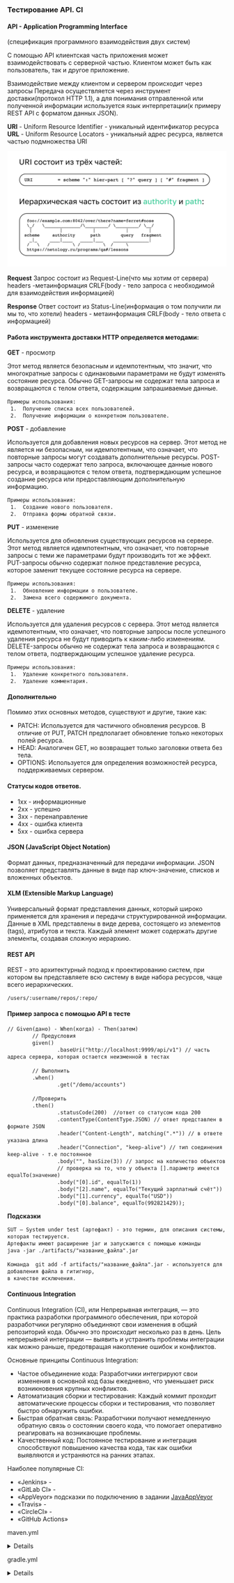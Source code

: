 ### Тестирование API. CI

#### API - Application Programming Interface
(спецификация программного взаимодействия двух систем)

С помощью API клиентская часть приложения может взаимодействовать с серверной частью.
Клиентом может быть как пользователь, так и другое приложение.

Взаимодействие между клиентом и сервером происходит через запросы
Передача осуществляется через инструмент доставки(протокол HTTP 1.1), а для понимания отправленной или полученной информации используется язык интерпретации(к примеру REST API c форматом данных JSON).

**URI** - Uniform Resource Identifier - уникальный идентификатор ресурса
**URL** - Uniform Resource Locators - уникальный адрес ресурса, является частью подмножества URI

![img.png](img.png)


**Request** 
Запрос состоит из
Request-Line(что мы хотим от сервера)
headers -метаинформация
CRLF(body - тело запроса с необходимой для взаимодействия информацией)


**Response** 
Ответ состоит из 
Status-Line(информация о том получили ли мы то, что хотели)
headers - метаинформация
CRLF(body - тело ответа с информацией)

#### Работа инструмента доставки HTTP определяется методами:
**GET** - просмотр

Этот метод является безопасным и идемпотентным, что значит, что многократные запросы с одинаковыми параметрами не будут изменять состояние ресурса. Обычно GET-запросы не содержат тела запроса и возвращаются с телом ответа, содержащим запрашиваемые данные.
   
    Примеры использования:
     1.  Получение списка всех пользователей.
     2.  Получение информации о конкретном пользователе.

**POST** - добавление

Используется для добавления новых ресурсов на сервер. Этот метод не является ни безопасным, ни идемпотентным, что означает, что повторные запросы могут создавать дополнительные ресурсы. POST-запросы часто содержат тело запроса, включающее данные нового ресурса, и возвращаются с телом ответа, подтверждающим успешное создание ресурса или предоставляющим дополнительную информацию.
  
    Примеры использования:
     1.  Создание нового пользователя.
     2.  Отправка формы обратной связи.

**PUT** - изменение

Используется для обновления существующих ресурсов на сервере. Этот метод является идемпотентным, что означает, что повторные запросы с теми же параметрами будут производить тот же эффект. PUT-запросы обычно содержат полное представление ресурса, которое заменит текущее состояние ресурса на сервере.

    Примеры использования:
     1.  Обновление информации о пользователе.
     2.  Замена всего содержимого документа.

**DELETE** - удаление

Используется для удаления ресурсов с сервера. Этот метод является идемпотентным, что означает, что повторные запросы после успешного удаления ресурса не будут приводить к каким-либо изменениям. DELETE-запросы обычно не содержат тела запроса и возвращаются с телом ответа, подтверждающим успешное удаление ресурса.

    Примеры использования:
     1.  Удаление конкретного пользователя.
     2.  Удаление комментария.

#### Дополнительно

Помимо этих основных методов, существуют и другие, такие как:

* PATCH: Используется для частичного обновления ресурсов. В отличие от PUT, PATCH предполагает обновление только некоторых полей ресурса.
* HEAD: Аналогичен GET, но возвращает только заголовки ответа без тела.
* OPTIONS: Используется для определения возможностей ресурса, поддерживаемых сервером.

#### Статусы кодов ответов.

* 1xx - информационные
* 2хх - успешно
* 3хх - перенаправление
* 4хх - ошибка клиента
* 5хх - ошибка сервера


#### JSON (JavaScript Object Notation)
Формат данных, предназначенный для передачи информации.
JSON позволяет представлять данные в виде пар ключ-значение, списков и вложенных объектов.


#### XLM (Extensible Markup Language)
Универсальный формат представления данных, который широко применяется для хранения и передачи структурированной информации.
Данные в XML представлены в виде дерева, состоящего из элементов (tags), атрибутов и текста. Каждый элемент может содержать другие элементы, создавая сложную иерархию.


#### REST API

REST - это архитектурный подход к проектированию систем, при котором вы представляете всю систему в виде набора ресурсов, чаще всего иерархических.
```
/users/:username/repos/:repo/
```

#### Пример запроса c помощью API в тесте 
```
// Given(дано) - When(когда) - Then(затем)
        // Предусловия
        given()
                .baseUri("http://localhost:9999/api/v1") // часть адреса сервера, которая остается неизменной в тестах

        // Выполнить
        .when() 
                .get("/demo/accounts")

        //Проверить
        .then()
                .statusCode(200)  //ответ со статусом кода 200
                .contentType(ContentType.JSON) // ответ представлен в формате JSON
                .header("Content-Length", matching(".*")) // в ответе указана длина 
                .header("Connection", "keep-alive") // тип соединения keep-alive - т.е постоянное
                .body("", hasSize(3)) // запрос на количество объектов
                // проверка на то, что у объекта [].параметр имеется equalTo(значение)
                .body("[0].id", equalTo(1)) 
                .body("[2].name", equalTo("Текущий зарплатный счёт"))
                .body("[1].currency", equalTo("USD"))
                .body("[0].balance", equalTo(992821429));
```


**Подсказки**

    SUT — System under test (артефакт) - это термин, для описания системы, которая тестируется.
    Артефакты имеют расширение jar и запускаются с помощью команды 
    java -jar ./artifacts/"название_файла".jar 

    Команда  git add -f artifacts/"название_файла".jar - используется для добавления файла в гитигнор,
    в качестве исключения.

#### Continuous Integration

Continuous Integration (CI), или Непрерывная интеграция, — это практика разработки программного обеспечения, при которой разработчики регулярно объединяют свои изменения в общий репозиторий кода. Обычно это происходит несколько раз в день. Цель непрерывной интеграции — выявить и устранить проблемы интеграции как можно раньше, предотвращая накопление ошибок и конфликтов.

Основные принципы Continuous Integration:
* Частое объединение кода: Разработчики интегрируют свои изменения в основной код базы ежедневно, что уменьшает риск возникновения крупных конфликтов.
* Автоматизация сборки и тестирования: Каждый коммит проходит автоматические процессы сборки и тестирования, что позволяет быстро обнаружить ошибки.
* Быстрая обратная связь: Разработчики получают немедленную обратную связь о состоянии своего кода, что помогает оперативно реагировать на возникающие проблемы.
* Качественный код: Постоянное тестирование и интеграция способствуют повышению качества кода, так как ошибки выявляются и устраняются на ранних этапах.

Наиболее популярные CI:
* «Jenkins» -
* «GitLab CI» - 
* «AppVeyor» подсказки по подключению в задании [JavaAppVeyor](https://github.com/Elena-Yakovleva/JavaAppVeyor)
* «Travis» -
* «CircleCI» - 
* «GitHub Actions» 

maven.yml

<details>

``````
name: Java CI with Maven

on: [push, pull_request]

jobs:
build:

    runs-on: ubuntu-latest

    steps:
    - uses: actions/checkout@v2
    - name: Set up JDK 17
      uses: actions/setup-java@v2
      with:
        java-version: '17'
        distribution: 'adopt'
    - name: Build with Maven
      run: mvn -B -e verify
``````
</details>

gradle.yml

<details>

````
name: Java CI with Gradle
on: [push, pull_request]
jobs:
build:
runs-on: ubuntu-latest
steps:
- uses: actions/checkout@v2
- name: Set up JDK 17
uses: actions/setup-java@v2
with:
java-version: '17'
distribution: 'adopt'
- name: Grant execute permission for gradlew
run: chmod +x gradlew
- name: Build with Gradle
run: ./gradlew test
# Команда `chmod +x gradlew` делает файл gradlew исполняемым в linux.
# Команда `./gradlew test` собирает ваш проект и запускает тесты.
````

</details>


